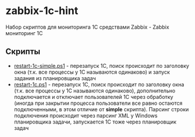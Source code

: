 # zabbix-1c-hint
Набор скриптов для мониторинга 1С средствами Zabbix - Zabbix мониторинг 1С

## Скрипты
- [restart-1c-simple.ps1](restart-1c-simple.ps1) - перезапуск 1С, поиск происходит по заголовку окна (т.к. все процессы у 1С называются одинаково) и запуск задания из планировщика задач
- [restart-1c.ps1](restart-1c.ps1) - перезапуск 1С, поиск происходит по заголовку окна (т.к. все процессы у 1С называются одинаково), дополнительно подключается и отключает пользователей 1С через обработку (иногда при закрытии процесса пользователи все равно остаются подключенными, в этом отличие от **simple** скрипта). Парсинг строки подключения происходит через парсинг XML у Windows планировщика задачи, запускается  1С тоже через планировщик задач
